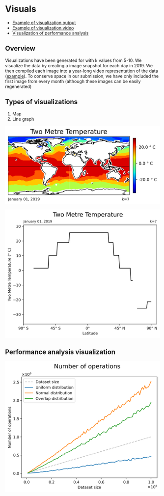 # Visuals

- [Example of visualization output](examples/map.png)
- [Example of visualization video](map/k=7/two_metre_temperature/_two_metre_temperature_30.mp4)
- [Visualization of performance analysis](performance)

## Overview

Visualizations have been generated for with k values from 5-10. We visualize the data by creating a image snapshot for each day in 2019. We then compiled each image into a year-long video representation of the data ([example](map/k=7/two_metre_temperature/_two_metre_temperature_30.mp4)). To conserve space in our submission, we have only included the first image from every month (although these images can be easily regenerated)

## Types of visualizations

1. Map
2. Line graph

![Map Visualization Example](examples/map.png)

![Line Visualization Example](examples/line.png)

## Performance analysis visualization

![Operations](performance/operations.png)